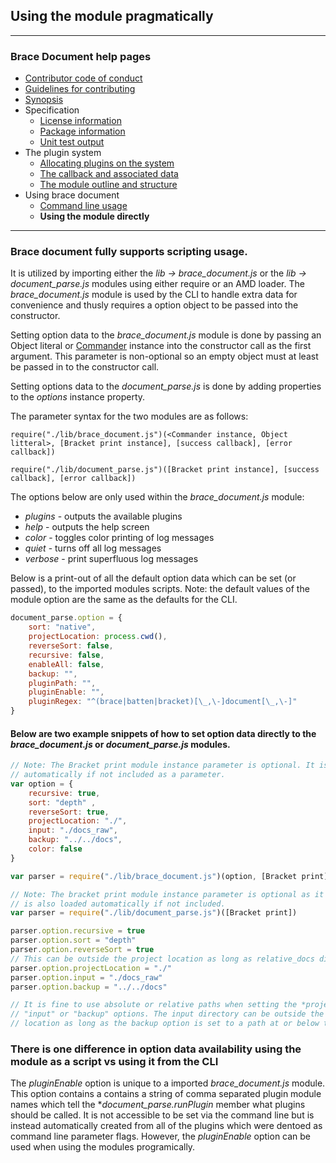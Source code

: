 ## Using the module pragmatically 

---
### Brace Document help pages
* [Contributor code of conduct](https://github.com/restarian/brace_document/blob/master/docs/contributor_code_of_conduct.md)
* [Guidelines for contributing](https://github.com/restarian/brace_document/blob/master/docs/guidelines_for_contributing.md)
* [Synopsis](https://github.com/restarian/brace_document/blob/master/docs/synopsis.md)
* Specification
  * [License information](https://github.com/restarian/brace_document/blob/master/docs/specification/license_information.md)
  * [Package information](https://github.com/restarian/brace_document/blob/master/docs/specification/package_information.md)
  * [Unit test output](https://github.com/restarian/brace_document/blob/master/docs/specification/unit_test_output.md)
* The plugin system
  * [Allocating plugins on the system](https://github.com/restarian/brace_document/blob/master/docs/the_plugin_system/allocating_plugins_on_the_system.md)
  * [The callback and associated data](https://github.com/restarian/brace_document/blob/master/docs/the_plugin_system/the_callback_and_associated_data.md)
  * [The module outline and structure](https://github.com/restarian/brace_document/blob/master/docs/the_plugin_system/the_module_outline_and_structure.md)
* Using brace document
  * [Command line usage](https://github.com/restarian/brace_document/blob/master/docs/using_brace_document/command_line_usage.md)
  * **Using the module directly**

---

### Brace document fully supports scripting usage.
It is utilized by importing either the *lib -> brace_document.js* or the *lib -> document_parse.js* modules using either require or an AMD loader. The *brace_document.js* module is used by the CLI to handle extra data for convenience and thusly requires a option object to be passed into the constructor. 

Setting option data to the *brace_document.js* module is done by passing an Object literal or [Commander](https://npmjs.org/packages/commander) instance into the constructor call as the first argument. This parameter is non-optional so an empty object must at least be passed in to the constructor call. 

Setting options data to the *document_parse.js* is done by adding properties to the *options* instance property. 

The parameter syntax for the two modules are as follows:

```require("./lib/brace_document.js")(<Commander instance, Object litteral>, [Bracket print instance], [success callback], [error callback])```

```require("./lib/document_parse.js")([Bracket print instance], [success callback], [error callback])```

The options below are only used within the *brace_document.js* module:

* *plugins* - outputs the available plugins
* *help* - outputs the help screen
* *color* - toggles color printing of log messages
* *quiet* - turns off all log messages 
* *verbose* - print superfluous log messages 

Below is a print-out of all the default option data which can be set (or passed), to the imported modules scripts. Note: the default values of the module option are the same as the defaults for the CLI. 

```javascript
document_parse.option = {
	sort: "native", 
	projectLocation: process.cwd(),
	reverseSort: false,
	recursive: false, 
	enableAll: false,
	backup: "",
	pluginPath: "",
	pluginEnable: "",
	pluginRegex: "^(brace|batten|bracket)[\_,\-]document[\_,\-]"
}
```

#### Below are two example snippets of how to set option data directly to the *brace_document.js* or *document_parse.js* modules.
```javascript
// Note: The Bracket print module instance parameter is optional. It is loaded 
// automatically if not included as a parameter.
var option = {
	recursive: true,
	sort: "depth" ,
	reverseSort: true,
	projectLocation: "./",
	input: "./docs_raw",
	backup: "../../docs",
	color: false
}

var parser = require("./lib/brace_document.js")(option, [Bracket print])

```

```javascript
// Note: The bracket print module instance parameter is optional as it 
// is also loaded automatically if not included.
var parser = require("./lib/document_parse.js")([Bracket print])

parser.option.recursive = true
parser.option.sort = "depth" 
parser.option.reverseSort = true
// This can be outside the project location as long as relative_docs dir is not.
parser.option.projectLocation = "./"
parser.option.input = "./docs_raw"
parser.option.backup = "../../docs"

// It is fine to use absolute or relative paths when setting the *projectLocation*, 
// "input" or "backup" options. The input directory can be outside the project 
// location as long as the backup option is set to a path at or below the project location. 
```

### There is one difference in option data availability using the module as a script vs using it from the CLI
The *pluginEnable* option is unique to a imported *brace_document.js* module. This option contains a contains a string of comma separated plugin module names which tell the **document_parse.runPlugin* member what plugins should be called. It is not accessible to be set via the command line but is instead automatically created from all of the plugins which were dentoed as command line parameter flags.
However, the *pluginEnable* option can be used when using the modules programically. 

